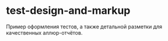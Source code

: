 # test-design-and-markup
Пример оформления тестов, а также детальной разметки для качественных аллюр-отчётов.
